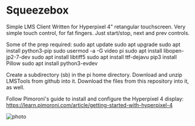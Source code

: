 # Squeezebox
Simple LMS Client 
Written for Hyperpixel 4" retangular touchscreen.  Very simple touch control, for fat fingers.  Just start/stop, next and prev controls.

Some of the prep required:
sudo apt update
sudo apt upgrade
sudo apt install python3-pip
sudo usermod -a -G video pi
sudo apt install libopen-jp2-7-dev
sudo apt install libtiff5
sudo apt install ttf-dejavu
pip3 install Pillow
sudo apt install python3-evdev

Create a subdirectory (sb) in the pi home directory.  Download and unzip LMSTools from github into it.  Download the files from this repository into it, as well.

Follow Pimoroni's guide to install and configure the Hyperpixel 4 display:  https://learn.pimoroni.com/article/getting-started-with-hyperpixel-4

![photo](https://blogger.googleusercontent.com/img/a/AVvXsEhMknYuzTLUjgOaBY3bprbqNAH_ZTRH4tSL0SEY7FEo-rhAtquIV9xGgr5IeupwkfhRanZm8FhUtDCllnxqEpNPSzXeiboBrS1ZGFbbwuEUo5rrPD6AVtlwL4yBVRy45xPeYeP0zZt8DJG9TXrHPpR4bLPUq4ehwG_UALyLl4Tmcemx1GGrNfLTOMtq-Q=s2048)
